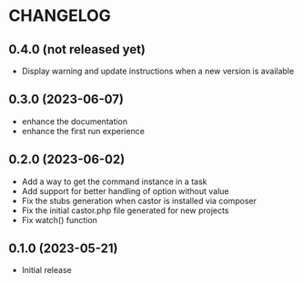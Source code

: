 # CHANGELOG

## 0.4.0 (not released yet)

* Display warning and update instructions when a new version is available

## 0.3.0 (2023-06-07)

* enhance the documentation
* enhance the first run experience

## 0.2.0 (2023-06-02)

* Add a way to get the command instance in a task
* Add support for better handling of option without value
* Fix the stubs generation when castor is installed via composer
* Fix the initial castor.php file generated for new projects
* Fix watch() function

## 0.1.0 (2023-05-21)

* Initial release
